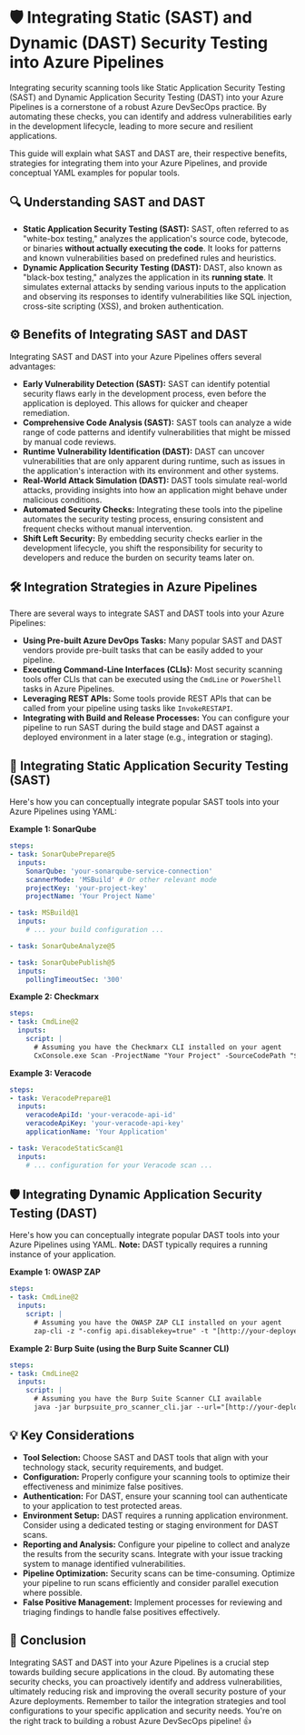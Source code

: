 # 🛡️ Integrating Static (SAST) and Dynamic (DAST) Security Testing into Azure Pipelines

Integrating security scanning tools like Static Application Security Testing (SAST) and Dynamic Application Security Testing (DAST) into your Azure Pipelines is a cornerstone of a robust Azure DevSecOps practice. By automating these checks, you can identify and address vulnerabilities early in the development lifecycle, leading to more secure and resilient applications.

This guide will explain what SAST and DAST are, their respective benefits, strategies for integrating them into your Azure Pipelines, and provide conceptual YAML examples for popular tools.

## 🔍 Understanding SAST and DAST

* **Static Application Security Testing (SAST):** SAST, often referred to as "white-box testing," analyzes the application's source code, bytecode, or binaries **without actually executing the code**. It looks for patterns and known vulnerabilities based on predefined rules and heuristics.
* **Dynamic Application Security Testing (DAST):** DAST, also known as "black-box testing," analyzes the application in its **running state**. It simulates external attacks by sending various inputs to the application and observing its responses to identify vulnerabilities like SQL injection, cross-site scripting (XSS), and broken authentication.

## ⚙️ Benefits of Integrating SAST and DAST

Integrating SAST and DAST into your Azure Pipelines offers several advantages:

* **Early Vulnerability Detection (SAST):** SAST can identify potential security flaws early in the development process, even before the application is deployed. This allows for quicker and cheaper remediation.
* **Comprehensive Code Analysis (SAST):** SAST tools can analyze a wide range of code patterns and identify vulnerabilities that might be missed by manual code reviews.
* **Runtime Vulnerability Identification (DAST):** DAST can uncover vulnerabilities that are only apparent during runtime, such as issues in the application's interaction with its environment and other systems.
* **Real-World Attack Simulation (DAST):** DAST tools simulate real-world attacks, providing insights into how an application might behave under malicious conditions.
* **Automated Security Checks:** Integrating these tools into the pipeline automates the security testing process, ensuring consistent and frequent checks without manual intervention.
* **Shift Left Security:** By embedding security checks earlier in the development lifecycle, you shift the responsibility for security to developers and reduce the burden on security teams later on.

## 🛠️ Integration Strategies in Azure Pipelines

There are several ways to integrate SAST and DAST tools into your Azure Pipelines:

* **Using Pre-built Azure DevOps Tasks:** Many popular SAST and DAST vendors provide pre-built tasks that can be easily added to your pipeline.
* **Executing Command-Line Interfaces (CLIs):** Most security scanning tools offer CLIs that can be executed using the `CmdLine` or `PowerShell` tasks in Azure Pipelines.
* **Leveraging REST APIs:** Some tools provide REST APIs that can be called from your pipeline using tasks like `InvokeRESTAPI`.
* **Integrating with Build and Release Processes:** You can configure your pipeline to run SAST during the build stage and DAST against a deployed environment in a later stage (e.g., integration or staging).

## 🧪 Integrating Static Application Security Testing (SAST)

Here's how you can conceptually integrate popular SAST tools into your Azure Pipelines using YAML:

**Example 1: SonarQube**

```yaml
steps:
- task: SonarQubePrepare@5
  inputs:
    SonarQube: 'your-sonarqube-service-connection'
    scannerMode: 'MSBuild' # Or other relevant mode
    projectKey: 'your-project-key'
    projectName: 'Your Project Name'

- task: MSBuild@1
  inputs:
    # ... your build configuration ...

- task: SonarQubeAnalyze@5

- task: SonarQubePublish@5
  inputs:
    pollingTimeoutSec: '300'
```

**Example 2: Checkmarx**

```yaml
steps:
- task: CmdLine@2
  inputs:
    script: |
      # Assuming you have the Checkmarx CLI installed on your agent
      CxConsole.exe Scan -ProjectName "Your Project" -SourceCodePath "$(Build.SourcesDirectory)" -CxServer your_checkmarx_server -CxUser your_username -CxPassword your_password -LocationType folder
```

**Example 3: Veracode**

```yaml
steps:
- task: VeracodePrepare@1
  inputs:
    veracodeApiId: 'your-veracode-api-id'
    veracodeApiKey: 'your-veracode-api-key'
    applicationName: 'Your Application'

- task: VeracodeStaticScan@1
  inputs:
    # ... configuration for your Veracode scan ...
```

## 🛡️ Integrating Dynamic Application Security Testing (DAST)

Here's how you can conceptually integrate popular DAST tools into your Azure Pipelines using YAML. **Note:** DAST typically requires a running instance of your application.

**Example 1: OWASP ZAP**

```yaml
steps:
- task: CmdLine@2
  inputs:
    script: |
      # Assuming you have the OWASP ZAP CLI installed on your agent
      zap-cli -z "-config api.disablekey=true" -t "[http://your-deployed-application.com](https://www.google.com/search?q=http://your-deployed-application.com)" -a
```

**Example 2: Burp Suite (using the Burp Suite Scanner CLI)**

```yaml
steps:
- task: CmdLine@2
  inputs:
    script: |
      # Assuming you have the Burp Suite Scanner CLI available
      java -jar burpsuite_pro_scanner_cli.jar --url="[http://your-deployed-application.com](https://www.google.com/search?q=http://your-deployed-application.com)" --config-file="/path/to/your/burp-config.json" --output="/path/to/scan-report.xml"
```

## 💡 Key Considerations

* **Tool Selection:** Choose SAST and DAST tools that align with your technology stack, security requirements, and budget.
* **Configuration:** Properly configure your scanning tools to optimize their effectiveness and minimize false positives.
* **Authentication:** For DAST, ensure your scanning tool can authenticate to your application to test protected areas.
* **Environment Setup:** DAST requires a running application environment. Consider using a dedicated testing or staging environment for DAST scans.
* **Reporting and Analysis:** Configure your pipeline to collect and analyze the results from the security scans. Integrate with your issue tracking system to manage identified vulnerabilities.
* **Pipeline Optimization:** Security scans can be time-consuming. Optimize your pipeline to run scans efficiently and consider parallel execution where possible.
* **False Positive Management:** Implement processes for reviewing and triaging findings to handle false positives effectively.

## 📝 Conclusion

Integrating SAST and DAST into your Azure Pipelines is a crucial step towards building secure applications in the cloud. By automating these security checks, you can proactively identify and address vulnerabilities, ultimately reducing risk and improving the overall security posture of your Azure deployments. Remember to tailor the integration strategies and tool configurations to your specific application and security needs. You're on the right track to building a robust Azure DevSecOps pipeline! 👍
